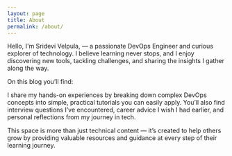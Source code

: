 ```yaml
---
layout: page
title: About
permalink: /about/
---
```


Hello, I'm Sridevi Velpula, — a passionate DevOps Engineer and curious explorer of technology. I believe learning never stops, and I enjoy discovering new tools, tackling challenges, and sharing the insights I gather along the way.

On this blog you’ll find:

I share my hands-on experiences by breaking down complex DevOps concepts into simple, practical tutorials you can easily apply. You’ll also find interview questions I’ve encountered, career advice I wish I had earlier, and personal reflections from my journey in tech.

This space is more than just technical content — it’s created to help others grow by providing valuable resources and guidance at every step of their learning journey.

